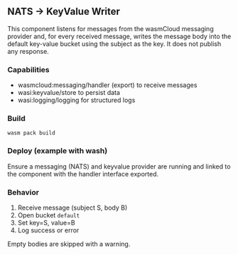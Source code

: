 ## NATS -> KeyValue Writer

This component listens for messages from the wasmCloud messaging provider and, for every received message, writes the message body into the default key-value bucket using the subject as the key. It does not publish any response.

### Capabilities

- wasmcloud:messaging/handler (export) to receive messages
- wasi:keyvalue/store to persist data
- wasi:logging/logging for structured logs

### Build

```
wasm pack build
```

### Deploy (example with wash)

Ensure a messaging (NATS) and keyvalue provider are running and linked to the component with the handler interface exported.

### Behavior

1. Receive message (subject S, body B)
2. Open bucket `default`
3. Set key=S, value=B
4. Log success or error

Empty bodies are skipped with a warning.
